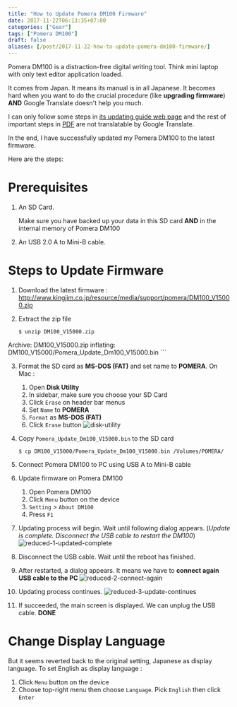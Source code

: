 ```yaml
---
title: "How to Update Pomera DM100 Firmware"
date: 2017-11-22T06:13:35+07:00
categories: ["Gear"]
tags: ["Pomera DM100"]
draft: false
aliases: [/post/2017-11-22-how-to-update-pomera-dm100-firmware/]
---
```


Pomera DM100 is a distraction-free digital writing tool. Think mini laptop with only text editor application loaded.

It comes from Japan. It means its manual is in all Japanese. It becomes hard when you want to do the crucial procedure (like **upgrading firmware**) **AND** Google Translate doesn't help you much.

I can only follow some steps in [its updating guide web page](https://translate.google.co.id/translate?hl=en&sl=ja&u=http://www.kingjim.co.jp/support/pomera/software/dm100&prev=search) and the rest of important steps in [PDF](http://www.kingjim.co.jp/resource/media/support/pomera/update_dm100.pdf) are not translatable by Google Translate.

In the end, I have successfully updated my Pomera DM100 to the latest firmware.

Here are the steps:

<!--more-->

# Prerequisites
1. An SD Card.
	
	Make sure you have backed up your data in this SD card **AND** in the internal memory of Pomera DM100
2. An USB 2.0 A to Mini-B cable.

# Steps to Update Firmware

1. Download the latest firmware : http://www.kingjim.co.jp/resource/media/support/pomera/DM100_V15000.zip

2. Extract the zip file

	```
	$ unzip DM100_V15000.zip
Archive:  DM100_V15000.zip
  inflating: DM100_V15000/Pomera_Update_Dm100_V15000.bin
	```

3. Format the SD card as **MS-DOS (FAT)** and set name to **POMERA**. 
On Mac :
	1. Open **Disk Utility**
	2. In sidebar, make sure you choose your SD Card
	3. Click `Erase` on header bar menus
	4. Set `Name` to **POMERA**
	5. `Format` as **MS-DOS (FAT)**
	6. Click `Erase` button
![disk-utility](https://user-images.githubusercontent.com/55460/33103742-c3281bee-cf56-11e7-9d20-126f85a8b514.png)

4. Copy `Pomera_Update_Dm100_V15000.bin` to the SD card
	
	```
	$ cp DM100_V15000/Pomera_Update_Dm100_V15000.bin /Volumes/POMERA/
	```

4. Connect Pomera DM100 to PC using USB A to Mini-B cable
5. Update firmware on Pomera DM100
	1. Open Pomera DM100
	2. Click `Menu` button on the device
	3. `Setting` > `About DM100`
	4. Press `F1`
5. Updating process will begin. Wait until following dialog appears. (*Update is complete. Disconnect the USB cable to restart the DM100*)
![reduced-1-updated-complete](https://user-images.githubusercontent.com/55460/33152572-d9be37da-d00f-11e7-8c84-0f1e4d38a86f.jpg)
6. Disconnect the USB cable. Wait until the reboot has finished.
7. After restarted, a dialog appears. It means we have to **connect again USB cable to the PC**
![reduced-2-connect-again](https://user-images.githubusercontent.com/55460/33152517-a06595be-d00f-11e7-89cd-afe24386e61d.jpg)
9. Updating process continues.
![reduced-3-update-continues](https://user-images.githubusercontent.com/55460/33152704-9191d2b8-d010-11e7-960d-9df3b3a54153.jpg)
11. If succeeded, the main screen is displayed. We can unplug the USB cable. **DONE**

# Change Display Language

But it seems reverted back to the original setting, Japanese as display language. To set English as display language :

1.  Click `Menu` button on the device
2.  Choose top-right menu then choose `Language`. Pick `English` then click `Enter`
